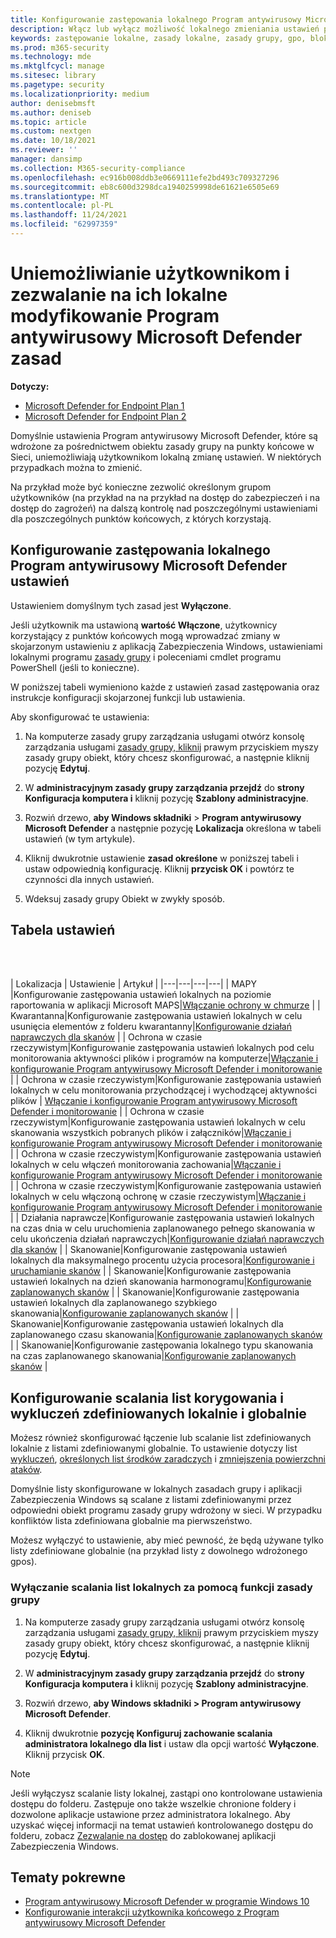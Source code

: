 ```yaml
---
title: Konfigurowanie zastępowania lokalnego Program antywirusowy Microsoft Defender ustawień
description: Włącz lub wyłącz możliwość lokalnego zmieniania ustawień przez użytkowników w programie Microsoft Defender AV.
keywords: zastępowanie lokalne, zasady lokalne, zasady grupy, gpo, blokowanie, scalanie, listy
ms.prod: m365-security
ms.technology: mde
ms.mktglfcycl: manage
ms.sitesec: library
ms.pagetype: security
ms.localizationpriority: medium
author: denisebmsft
ms.author: deniseb
ms.topic: article
ms.custom: nextgen
ms.date: 10/18/2021
ms.reviewer: ''
manager: dansimp
ms.collection: M365-security-compliance
ms.openlocfilehash: ec916b008ddb3e0669111efe2bd493c709327296
ms.sourcegitcommit: eb8c600d3298dca1940259998de61621e6505e69
ms.translationtype: MT
ms.contentlocale: pl-PL
ms.lasthandoff: 11/24/2021
ms.locfileid: "62997359"
---
```

# <a name="prevent-or-allow-users-to-locally-modify-microsoft-defender-antivirus-policy-settings"></a>Uniemożliwianie użytkownikom i zezwalanie na ich lokalne modyfikowanie Program antywirusowy Microsoft Defender zasad


**Dotyczy:**

- [Microsoft Defender for Endpoint Plan 1](https://go.microsoft.com/fwlink/p/?linkid=2154037)
- [Microsoft Defender for Endpoint Plan 2](https://go.microsoft.com/fwlink/p/?linkid=2154037)

Domyślnie ustawienia Program antywirusowy Microsoft Defender, które są wdrożone za pośrednictwem obiektu zasady grupy na punkty końcowe w Sieci, uniemożliwiają użytkownikom lokalną zmianę ustawień. W niektórych przypadkach można to zmienić.

Na przykład może być konieczne zezwolić określonym grupom użytkowników (na przykład na na przykład na dostęp do zabezpieczeń i na dostęp do zagrożeń) na dalszą kontrolę nad poszczególnymi ustawieniami dla poszczególnych punktów końcowych, z których korzystają.

## <a name="configure-local-overrides-for-microsoft-defender-antivirus-settings"></a>Konfigurowanie zastępowania lokalnego Program antywirusowy Microsoft Defender ustawień

Ustawieniem domyślnym tych zasad jest **Wyłączone**.

Jeśli użytkownik ma ustawioną **wartość Włączone**, użytkownicy korzystający z punktów końcowych mogą wprowadzać zmiany w skojarzonym ustawieniu z aplikacją Zabezpieczenia Windows, ustawieniami lokalnymi programu [zasady grupy](microsoft-defender-security-center-antivirus.md) i poleceniami cmdlet programu PowerShell (jeśli to konieczne).

W poniższej tabeli wymieniono każde z ustawień zasad zastępowania oraz instrukcje konfiguracji skojarzonej funkcji lub ustawienia.

Aby skonfigurować te ustawienia:

1. Na komputerze zasady grupy zarządzania usługami otwórz konsolę zarządzania usługami [zasady grupy, kliknij](/previous-versions/windows/it-pro/windows-server-2008-R2-and-2008/cc731212(v=ws.11)) prawym przyciskiem myszy zasady grupy obiekt, który chcesz skonfigurować, a następnie kliknij pozycję **Edytuj**.

2. W **administracyjnym zasady grupy zarządzania przejdź** do **strony Konfiguracja komputera i** kliknij pozycję **Szablony administracyjne**.

3. Rozwiń drzewo, **aby Windows składniki** >  **Program antywirusowy Microsoft Defender** a następnie pozycję **Lokalizacja** określona w tabeli ustawień (w tym artykule).

4. Kliknij dwukrotnie ustawienie **zasad określone** w poniższej tabeli i ustaw odpowiednią konfigurację. Kliknij **przycisk OK** i powtórz te czynności dla innych ustawień.

5. Wdeksuj zasady grupy Obiekt w zwykły sposób.

## <a name="table-of-settings"></a>Tabela ustawień

<br/><br/>

| Lokalizacja | Ustawienie | Artykuł |
|---|---|---|---|
| MAPY |Konfigurowanie zastępowania ustawień lokalnych na poziomie raportowania w aplikacji Microsoft MAPS|[Włączanie ochrony w chmurze](enable-cloud-protection-microsoft-defender-antivirus.md) |
| Kwarantanna|Konfigurowanie zastępowania ustawień lokalnych w celu usunięcia elementów z folderu kwarantanny|[Konfigurowanie działań naprawczych dla skanów](configure-remediation-microsoft-defender-antivirus.md) |
| Ochrona w czasie rzeczywistym|Konfigurowanie zastępowania ustawień lokalnych pod celu monitorowania aktywności plików i programów na komputerze|[Włączanie i konfigurowanie Program antywirusowy Microsoft Defender i monitorowanie](configure-real-time-protection-microsoft-defender-antivirus.md) |
| Ochrona w czasie rzeczywistym|Konfigurowanie zastępowania ustawień lokalnych w celu monitorowania przychodzącej i wychodzącej aktywności plików | [Włączanie i konfigurowanie Program antywirusowy Microsoft Defender i monitorowanie](configure-real-time-protection-microsoft-defender-antivirus.md) |
| Ochrona w czasie rzeczywistym|Konfigurowanie zastępowania ustawień lokalnych w celu skanowania wszystkich pobranych plików i załączników|[Włączanie i konfigurowanie Program antywirusowy Microsoft Defender i monitorowanie](configure-real-time-protection-microsoft-defender-antivirus.md) |
| Ochrona w czasie rzeczywistym|Konfigurowanie zastępowania ustawień lokalnych w celu włączeń monitorowania zachowania|[Włączanie i konfigurowanie Program antywirusowy Microsoft Defender i monitorowanie](configure-real-time-protection-microsoft-defender-antivirus.md) |
| Ochrona w czasie rzeczywistym|Konfigurowanie zastępowania ustawień lokalnych w celu włączoną ochronę w czasie rzeczywistym|[Włączanie i konfigurowanie Program antywirusowy Microsoft Defender i monitorowanie](configure-real-time-protection-microsoft-defender-antivirus.md) |
| Działania naprawcze|Konfigurowanie zastępowania ustawień lokalnych na czas dnia w celu uruchomienia zaplanowanego pełnego skanowania w celu ukończenia działań naprawczych|[Konfigurowanie działań naprawczych dla skanów](configure-remediation-microsoft-defender-antivirus.md) |
| Skanowanie|Konfigurowanie zastępowania ustawień lokalnych dla maksymalnego procentu użycia procesora|[Konfigurowanie i uruchamianie skanów](run-scan-microsoft-defender-antivirus.md) |
| Skanowanie|Konfigurowanie zastępowania ustawień lokalnych na dzień skanowania harmonogramu|[Konfigurowanie zaplanowanych skanów](scheduled-catch-up-scans-microsoft-defender-antivirus.md) |
| Skanowanie|Konfigurowanie zastępowania ustawień lokalnych dla zaplanowanego szybkiego skanowania|[Konfigurowanie zaplanowanych skanów](scheduled-catch-up-scans-microsoft-defender-antivirus.md) |
| Skanowanie|Konfigurowanie zastępowania ustawień lokalnych dla zaplanowanego czasu skanowania|[Konfigurowanie zaplanowanych skanów](scheduled-catch-up-scans-microsoft-defender-antivirus.md) |
| Skanowanie|Konfigurowanie zastępowania lokalnego typu skanowania na czas zaplanowanego skanowania|[Konfigurowanie zaplanowanych skanów](scheduled-catch-up-scans-microsoft-defender-antivirus.md) |

<a id="merge-lists"></a>

## <a name="configure-how-locally-and-globally-defined-threat-remediation-and-exclusions-lists-are-merged"></a>Konfigurowanie scalania list korygowania i wykluczeń zdefiniowanych lokalnie i globalnie

Możesz również skonfigurować łączenie lub scalanie list zdefiniowanych lokalnie z listami zdefiniowanymi globalnie. To ustawienie dotyczy list [wykluczeń](configure-exclusions-microsoft-defender-antivirus.md), [określonych list środków zaradczych](configure-remediation-microsoft-defender-antivirus.md) i [zmniejszenia powierzchni ataków](/windows/security/threat-protection/microsoft-defender-atp/attack-surface-reduction).

Domyślnie listy skonfigurowane w lokalnych zasadach grupy i aplikacji Zabezpieczenia Windows są scalane z listami zdefiniowanymi przez odpowiedni obiekt programu zasady grupy wdrożony w sieci. W przypadku konfliktów lista zdefiniowana globalnie ma pierwszeństwo.

Możesz wyłączyć to ustawienie, aby mieć pewność, że będą używane tylko listy zdefiniowane globalnie (na przykład listy z dowolnego wdrożonego gpos).

### <a name="use-group-policy-to-disable-local-list-merging"></a>Wyłączanie scalania list lokalnych za pomocą funkcji zasady grupy

1. Na komputerze zasady grupy zarządzania usługami otwórz konsolę zarządzania usługami [zasady grupy, kliknij](/previous-versions/windows/it-pro/windows-server-2008-R2-and-2008/cc731212(v=ws.11)) prawym przyciskiem myszy zasady grupy obiekt, który chcesz skonfigurować, a następnie kliknij pozycję **Edytuj**.

2. W **administracyjnym zasady grupy zarządzania przejdź** do **strony Konfiguracja komputera i** kliknij pozycję **Szablony administracyjne**.

3. Rozwiń drzewo, **aby Windows składniki > Program antywirusowy Microsoft Defender**.

4. Kliknij dwukrotnie **pozycję Konfiguruj zachowanie scalania administratora lokalnego dla list** i ustaw dla opcji wartość **Wyłączone**. Kliknij przycisk **OK**.

> [!NOTE]
> Jeśli wyłączysz scalanie listy lokalnej, zastąpi ono kontrolowane ustawienia dostępu do folderu. Zastępuje ono także wszelkie chronione foldery i dozwolone aplikacje ustawione przez administratora lokalnego. Aby uzyskać więcej informacji na temat ustawień kontrolowanego dostępu do folderu, zobacz [Zezwalanie na dostęp](https://support.microsoft.com/help/4046851/windows-10-allow-blocked-app-windows-security) do zablokowanej aplikacji Zabezpieczenia Windows.

## <a name="related-topics"></a>Tematy pokrewne

- [Program antywirusowy Microsoft Defender w programie Windows 10](microsoft-defender-antivirus-in-windows-10.md)
- [Konfigurowanie interakcji użytkownika końcowego z Program antywirusowy Microsoft Defender](configure-end-user-interaction-microsoft-defender-antivirus.md)
